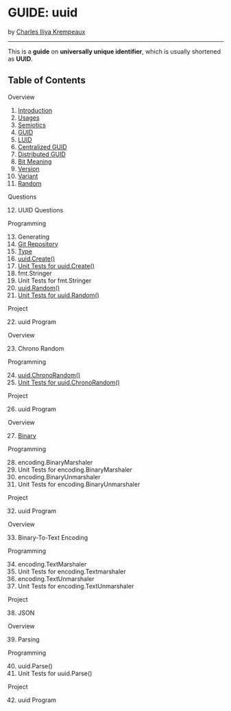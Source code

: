 # GUIDE: uuid

by [Charles Iliya Krempeaux](http://changelog.ca/)

---

This is a **guide** on **universally unique identifier**, which is usually shortened as **UUID**.

## Table of Contents

Overview

1. [Introduction](chapters/introduction/README.md)
2. [Usages](chapters/usages/README.md)
3. [Semiotics](chapters/semiotics/README.md)
4. [GUID](chapters/guid/README.md)
5. [LUID](chapters/luid/README.md)
6. [Centralized GUID](chapters/centralized-guid/README.md)
7. [Distributed GUID](chapters/distributed-guid/README.md)
8. [Bit Meaning](chapters/bit-meaing/README.md)
9. [Version](chapters/version/README.md)
10. [Variant](chapters/variant/README.md)
11. [Random](chapters/random/README.md)

Questions

12. UUID Questions

Programming

13. Generating
14. [Git Repository](chapters/git-repository/README.md)
15. [Type](chapters/type/README.md)
16. [uuid.Create()](chapters/function-create/READMEmd)
17. [Unit Tests for uuid.Create()](chapters/function-create-unit-tests/README.md)
18. fmt.Stringer
19. Unit Tests for fmt.Stringer
20. [uuid.Random()](chapters/function-random/README.md)
21. [Unit Tests for uuid.Random()](chapters/function-random/unit-tests/README.md)

Project

22. uuid Program

Overview

23. Chrono Random

Programming

24. [uuid.ChronoRandom()](chapters/function-chronorandom/README.md)
25. [Unit Tests for uuid.ChronoRandom()](chapters/function-chronorandom-unit-tests/README.md)

Project

26. uuid Program

Overview

27. [Binary](chapters/binary/README.md)

Programming

28. encoding.BinaryMarshaler
29. Unit Tests for encoding.BinaryMarshaler
30. encoding.BinaryUnmarshaler
31. Unit Tests for encoding.BinaryUnmarshaler

Project

32. uuid Program

Overview

33. Binary-To-Text Encoding

Programming

34. encoding.TextMarshaler
35. Unit Tests for encoding.Textmarshaler
36. encoding.TextUnmarshaler
37. Unit Tests for encoding.TextUnmarshaler

Project

38. JSON

Overview

39. Parsing

Programming

40. uuid.Parse()
41. Unit Tests for uuid.Parse()

Project

42. uuid Program
